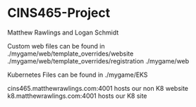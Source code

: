 # CINS465-Project
Matthew Rawlings and Logan Schmidt

Custom web files can be found in ./mygame/web/template_overrides/website
                                 ./mygame/web/template_overrides/registration
                                 ./mygame/web

Kubernetes Files can be found in ./mygame/EKS

cins465.matthewrawlings.com:4001 hosts our non K8 website
k8.matthewrawlings.com:4001 hosts our K8 site
